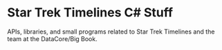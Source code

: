 # Star Trek Timelines C# Stuff
APIs, libraries, and small programs related to Star Trek Timelines and the team at the DataCore/Big Book.
